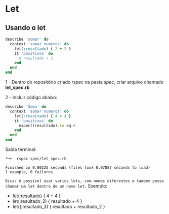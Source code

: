 # Let

## Usando o let

```ruby
describe 'somar' do
  context 'somar numeros' do
    let(:resultado) { 2 + 2 }
    it 'positivos' do
      # resultado + 2
    end
  end
end
```

1 - Dentro do repositório criado *rspec* na pasta *spec*, criar arquivo chamado **let_spec.rb**

2 - Incluir código abaixo:

```ruby
describe 'Soma' do
  context 'somar numeros' do
    let(:resultado) { 4 + 4 }
    it 'positivos' do
      expect(resultado).to eq 8     
    end
  end
end
```

Saída terminal:

```
╰─➤  rspec spec/let_spec.rb                                                                                   
.
Finished in 0.00225 seconds (files took 0.07887 seconds to load)
1 example, 0 failures
```

``
Dica: é possivel usar varios lets, com nomes diferentes e também posso chamar um let dentro de um novo let.
``
Exemplo:

- let(:resultado) { 4 + 4 }
- let(:resultado_2) { resultado + 4 }
- let((:resultado_3) { resultado + resultado_2 }
